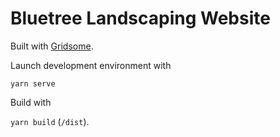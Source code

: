 # Bluetree Landscaping Website

Built with [Gridsome](https://gridsome.org/).

Launch development environment with

`yarn serve`

Build with

`yarn build` (`/dist`).
